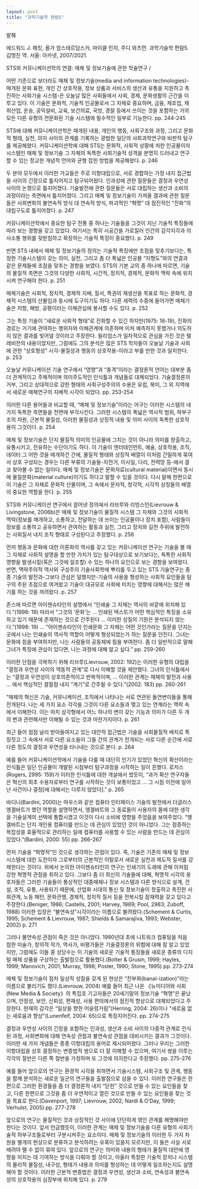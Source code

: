 ```yaml
---
layout: post
title: "과학기술학 편람5"
---
```


발췌

에드워드 J. 해킷, 올가 암스테르담스카, 마이클 린치, 주디 와츠먼. 과학기술학 편람5. 김명진 역. 서울: 아카넷, 2007/2021.

STS와 커뮤니케이션학의 연결: 매체 및 정보기술에 관한 학술연구
/

어떤 기준으로 보더라도 매체 및 정보기술(media and information technologies)-매개된 문화 표현, 개인 간 상호작용, 정보 상품과 서비스의 생산과 유통을 지원하고 촉진하는 사회기술 시스템-은 오늘날 많은 사회들에서 사회, 경제, 문화생활의 근간을 이루고 있다. 이 기술은 문화적, 기술적 인공물로서 그 자체로 중요하며, 금융, 제조업, 채취산업, 운송, 공익설비, 교육, 보건의료, 국방, 경찰 등에서 쓰이는 것을 포함하는 거의 모든 다른 유형의 전문화된 기술 시스템에 필수적인 일부로 기능한다. pp. 244-245

STS에 대해 커뮤니케이션학은 매개된 내용, 개인의 행동, 사회구조와 과정, 그리고 문화적 형태, 실천, 의미 사이의 관계를 기록하는 광범한 일단의 사회과학연구와 비판적 탐구를 제공해왔다. 커뮤니케이션학에 대해 STS는 문화적, 사회적 상황에 처한 인공물이자 시스템인 매체 및 정보기술 그 자체의 독특한 사회기술적 성격을 분명히 드러내고 연구할 수 있는 정교한 개념적 언어와 균형 잡힌 방법을 제공해왔다. p. 246

두 분야 모두에서 이러한 가교들은 주로 이항대립으로, 서로 경합하는 가정 내지 접근법들 사이의 긴장으로 틀지어지고 탐구되어왔다. 인과성에 관한 질문들은 결정과 우연성 사이의 논쟁으로 틀지어졌다. 기술발전에 관한 질문들은 서로 대립하는 생산과 소비의 과정이라는 측면에서 틀지어졌다. 그리고 매체 및 정보기술이 가져올 결과에 관한 질문들은 사회변화의 불연속적 방식 대 연속적 방식, 파괴적인 “혁명” 대 점진적인 “진화”의 대립구도로 틀지어졌다. p. 247

커뮤니케이션학에서 중요한 탐구 전통 중 하나는 기술들을 그것이 지닌 기술적 특징들에 따라 보는 경향을 갖고 있었다. 여기서는 특히 시공간을 가로질러 인간의 감각지각과 의사소통 행위를 뒷받침하고 확장하는 기술적 특징이 중요했다. p. 249

반면 STS 내에서 매체 및 정보기술의 정의는 기술적 특징에만 초점을 맞추기보다는, 특정한 기술시스템이 갖는 의미, 실천, 그리고 좀 더 폭넓은 인공물 “지형도”와의 연결과 같은 문제들에 초점을 맞추는 경향을 보였다. STS의 기본 교의 중 하나에 따르면, 기술의 물질적 측면은 그것의 다양한 사회적, 시간적, 정치적, 경제적, 문화적 맥락 속에 위치시켜 연구해야 한다. p. 251

매체기술은 사회적, 정치적, 경제적 지배, 질서, 특권의 재생산을 목표로 하는 문화적, 경제적 시스템의 산물임과 동시에 도구이기도 하다. 다른 세력의 수중에 들어가면 매체기술은 저항, 해방, 공평이라는 이해관심에 봉사할 수도 있다. p. 252

그는 특정 기술이 “새로운 사회적 형태”로 진화할 수 있긴 하지만(1975: 18-19), 진화의 경로는 거기에 관여하는 행위자와 이해관계에 의존하며 미처 예측하지 못했거나 의도하지 않은 결과를 빚어낼 것이라고 주장한다. 윌리엄스가 일차적으로 관심을 가진 것은 텔레비전의 내용이었지만, 그럼에도 그의 분석은 많은 STS 학자들이 오늘날 기술과 사회에 관한 “상호형성” 시각-물질성과 행동의 상호작용-이라고 부를 만한 것과 일치한다. p. 253

오늘날 커뮤니케이션 기술 연구에서 “영향”과 “충격”이라는 결정론적 언어는 대부분 좀 더 관계적이고 주체적이며 의미주도적인 인식틀과 개념들로 대체되었다. 기술결정론의 거부, 그리고 상대적으로 강한 형태의 사회구성주의의 수용은 유럽, 북미, 그 외 지역에서 새로운 매체연구의 지배적 시각이 되었다. pp. 253-254

이러한 다른 용어들과 비교할 때, “매체 및 정보기술”이라는 어구는 이러한 시스템의 네 가지 독특한 측면들을 전면에 부각시킨다. 그러한 시스템의 폭넓은 역사적 범위, 하부구조의 차원, 근본적 물질성, 이러한 물질성과 상징적 내용 및 의미 사이의 독특한 상호작용이 그것이다. p. 254

매체 및 정보기술은 단지 물질적 의미의 인공물에 그치는 것이 아니라 의미를 창출하고, 유통시키고, 전유하는 수단이기도 하다. 이 기술이 엔터테인먼트, 예술, 상호작용, 조직, 데이터 그 어떤 것을 매개하건 간에, 물질적 형태와 상징적 배열이 이처럼 긴밀하게 묶여서 상호 구성되는 경우는 다른 부류의 기술들-자전거, 미사일, 다리, 전력망 등-에서 결코 찾아볼 수 없는 일이다. 매체 및 정보기술은 문화자료(cultural material)이면서 동시에 물질문화(material culture)이기도 하다고 말할 수 있을 것이다. 다시 말해 한편으로 이 기술은 그 자체로 문화적 산물이며, 그 속에서 문자적, 청각적, 시각적 상징들의 배열이 중요한 역할을 한다. p. 255

STS와 커뮤니케이션 연구에서 끌어낸 정의에서 라브루와 리빙스턴(Lievrouw & Livingstone, 2006b)은 매체 및 정보기술이 물질적 시스템 그 자체와 그것의 사회적 맥락(정보를 매개하고, 소통하고, 전달하는 데 쓰이는 인공물이나 장치 포함), 사람들이 정보를 소통하고 공유하면서 관여하는 활동과 실천, 그리고 장치와 길천 주위에 발전하는 사회질서 내지 조직 형태로 구성된다고 주장했다. p. 256

먼저 행동과 문화에 대한 이론화의 역사를 갖고 있는 커뮤니케이션 연구는 기술을 볼 때 그 자체로 사회적 설명을 할 만한 가치가 있는 탐구대상으로 보기보다는, 독특한 사회적 영향을 발생시킬(혹은 그것에 일조할) 수 있는 하나의 요인으로 보는 경향을 보여왔다. 반면, 맥락주의적 역사와 구성주의 기술사회학에 뿌리를 두고 있는 STS 기술연구는 종종 기술의 발전과-그보다 관심은 덜했지만-기술의 사용을 형성하는 사회적 요인들을 탐구의 주된 초점으로 여겨왔고 기술이 대규모로 사회에 미치는 영향에 대해서는 많은 얘기를 하는 것을 꺼려왔다. p. 257

존스에 따르면 아이젠슈타인의 설명에서 “인쇄술 그 자체는 역사의 바깥에 위치해 있다.”(1998: 19) 따라서 “그것의 ‘문화’는 … 인쇄된 텍스트가 어떤 핵심적인 특징을 소유하고 있기 때문에 존재하는 것으로 간주된다 … 이러한 성질의 기원은 분석되지 않는다.”(1998: 19) … “아이젠슈타인이 인쇄문화 그 자체는 어떤 것인가라는 질문을 던지는 곳에서 나는 인쇄술의 역사적 역할이 어떻게 형성되었는가 하는 질문을 던진다. 그녀는 문화에 힘을 부여하지만, 나는 사람들의 공동체에 힘을 부여한다. 좀 더 일반적으로 말해 그녀가 특징에 관심이 있다면, 나는 과정에 대해 알고 싶다.” pp. 259-260

이러한 단점을 극복하기 위해 리브루(Lievrouw, 2002: 192)는 이러한 유형의 대립을 “결정과 우연성 사이의 역동적 관계”로 다시 이해할 것을 제안했다. 그녀의 인식틀에서는 “결정과 우연성이 상호의존적이고 반복적이며, … 이러한 관계는 매체의 발전과 사용 … 에서 핵심적인 결절점 내지 “계기”로 간주될 수 있다.”(2002: 183) pp. 260-261

“매체의 혁신은 기술, 커뮤니케이션, 조직에서 나타나는 서로 연관된 돌연변이들을 통해 전개된다. 나는 세 가지 요소 각각을 그것이 다른 요소들과 맺고 있는 연계라는 맥락 속에서 이해한다. 이는 마치 삼각형에서 어느 하나의 변이 갖는 기능과 의미가 다른 두 개의 변과 관련해서만 이해될 수 있는 것과 마찬가지이다. p. 261

최근 들어 점점 널리 받아들여지고 있는 대안적 접근법은 기술을 사회물질적 배치로 특징짓고 그 속에서 서로 다른 요소들이 그들 간의 관계가 전개되는 서로 다른 순간에 서로 다른 정도의 결정과 우연성을 타나내는 것으로 본다. p. 264

예를 들어 커뮤니케이션학에서 기술을 다룰 때 대단히 인기가 있었던 혁신의 확산이라는 인식틀은 일단 인공물이 개발된 시점부터 탐구과정을 시작하는 일이 흔했다. 로저스(Rogers, 2995: 159)가 이러한 인식틀에 대한 개설에서 썼듯이, “과거 확산 연구자들은 혁신의 최초 수용자로부터 연구를 시작하는 것이 보통이었고 … 그 시점 이전에 일어난 사건이나 결정[에 대해서는 다루지 않았다].” p. 265

바디니(Bardini, 2000)는 마우스와 같은 컴퓨터 인터페이스 기술의 발전에서 더글러스 엥겔바트가 했던 역할을 설명하면서, 엥겔바트와 그 동료들이 사용자의 몸에 대한 생각을 기술설계의 선택에 통합시켰고 이것이 다시 소비에 영향을 주었음을 보여주었다. “엥겔바트는 단지 개인용 컴퓨터를 만드는 데 관심이 있었던 것이 아니었다. 그는 점증하는 복잡성을 효율적으로 관리하는 일에 컴퓨터를 사용할 수 있는 사람을 만드는 데 관심이 있었다.”(Bardini, 2000: 55) pp. 266-267

먼저 기술을 “혁명적”인 것으로 생각하는 관점이 있다. 즉, 기술은 기존의 매체 및 정보 시스템에 대한 도전이자 그로부터의 근본적인 이탈로서 새로운 실천과 제도적 질서를 강제한다는 것이다. 위에서 논의한 아이젠슈타인의 연구는 인쇄기의 도래에 관해 이처럼 강한 혁명적 관점을 취하고 있다. 그보다 좀 더 최신의 기술들에 대해, 혁명적 시각의 옹호자들은 그러한 기술들이 통상적인 대중매체나 정보 시스템과 다른 방식으로 설계, 건설, 조직, 유통, 사용되기 때문에, 산업화 시대의 통신 및 정보기술이 창출하고 촉진한 사회관계, 노동 패턴, 문화관행, 경제적, 정치적 질서 등을 전복시킬 잠재력을 갖고 있다고 주장한다.(Beniger, 1986; Castells, 2001; Harvey, 1989; Pool, 2983; Zuboff, 1988) 이러한 입장은 “불연속성”시각이라는 이름으로 불려왔다.(Schement & Curtis, 1995; Schement & Lievrouw, 1987; Shields & Samarajiva, 1993; Webster, 2002) p. 271

그러나 불연속성 관점이 죽은 것은 아니었다. 1990년대 초에 니트워크 컴퓨팅을 처음 접한 미술가, 창의적 작가, 역사가, 비평가들은 기술결정론의 위험에 대해 잘 알고 있었지만, 그럼에도 이들 중 상당수는 이 기술의 새로운 기술적 틍징들을 새로운 종류의 디지털 매체 상품을 구상하는 출발점으로 활용했다.(Bolter & Grusin, 1999; Hayles, 1999; Manovich, 2001; Murray, 1998; Poster, 1990; Stone, 1995) pp. 273-274

매체 및 정보기술이 점차 일상적 성질을 갖게 된 현상은 “진부화(banal-ization)”라는 이름으로 불리기도 했다.(Lievrouw, 2004) 예를 들어 최근 나온 《뉴미디어와 사회(New Media & Society》의 특집호 기고자들은 20세기말의 정보기술 “혁명”은 끝났으며, 안정성, 보안, 신뢰성, 편재성, 사용 편의에서의 점진적 향상으로 대체되었다고 주장한다. 현재의 감각은 “일상을 향한 어슬렁거림”(Herring, 2004: 26)이나 “새로움 없는 새로움과 향상”(Lunenfelf, 2004: 65)으로 특징지어진다. pp. 274-275

결정과 우연성 사이의 긴장을 포함하는 인과성, 생산과 소비 사이의 다중적 관계로 인식된 과정, 사회변화에 대해 연속성 관점과 불연속성 관점을 대비시키는 결과가 그것이다. 이러한 세 가지 개념들은 종종 이항대립의 용어로 제시되어왔다. 그러나 우리는 그러한 이항대립을 상호 결정하는 변증법적 쌍으로 더 잘 이해할 수 있으며, 여기서 쌍을 이루는 각각의 절반은 다른 쪽 절반을 가정하며 또 그것에 의지한다고 주장했다. pp. 275-276

예를 들어 앞으로의 연구는 환경적 시각을 취하면서 기술시스템, 사회구조 및 관계, 행동을 함께 분석하는 새로운 일군의 연구들을 출발점으로 삼을 수 있다. 이러한 연구들은 한편으로 그러한 환경들을 좀 더 결정론적 내지 “닫힌” 것으로 만들 수 있는 요인들을 찾고, 다른 한편으로 그것을 좀 더 우연적이고 열린 것으로 만들 수 있는 요인들을 찾는 것을 목표로 한다.(Davenport, 1997; Lievrouw, 2002; Nardi & O’Day, 1999; Verhulst, 2005) pp. 277-278

앞으로의 연구는 물질적인 것과 상징적인 것 사이에 단단하게 엮인 관계를 해명해야만 한다는 것이다. 앞서 언급했듯이, 이러한 관계는 매체 및 정보기술을 다른 유형의 사회기술적 하부구조들로부터 구분시켜주는 요소이다. 매체 및 정보기술의 이러한 두 가지 차원을 별개의 현상으로 분류하고 분석하려는 유혹이 있을지 모르지만, 이 둘은 사실 서로 떼려야 뗄 수 없이 묶여 있다. 앞으로의 연구는 의미와 내용의 형태가 물질적 대안에 영향을 미치는 데 기여하는 방식을 다뤄야 할 것이고, 아울러 특정한 기술적 장치나 시스템의 물리적 물질성, 내구성, 형태가 내용과 의미를 형성하는 데 어떻게 일조하는지도 설명해야 할 것이다. 이러한 근본적 변증법은 결정과 우연성, 생산과 소비, 연속성과 불연속성의 상호작용의 심장부에 위치해 있다. p. 279

